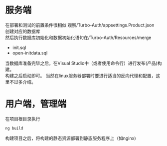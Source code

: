 ﻿# 服务端
在部署和测试的前置条件很相似
观察/Turbo-Auth/appsettings.Product.json  
创建对应的数据库  
然后执行数据库初始化和数据初始化语句在/Turbo-Auth/Resources/merge  
- init.sql
- open-initdata.sql   

当数据库准备完毕之后，在Visual Studio中（或者使用命令行）进行发布(产品)构建。  
构建之后启动即可。
当然在linux服务器部署时要进行适当的反向代理和配置，这里不过多介绍。  

# 用户端，管理端
在项目根目录执行
```
ng build
```
构建项目之后，将构建的静态资源部署到静态服务程序上（如nginx)  
